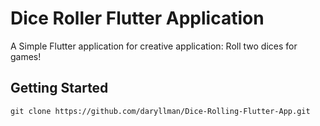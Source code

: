 # Dice Roller Flutter Application

A Simple Flutter application for creative application: Roll two dices for games!

## Getting Started

```
git clone https://github.com/daryllman/Dice-Rolling-Flutter-App.git
```
